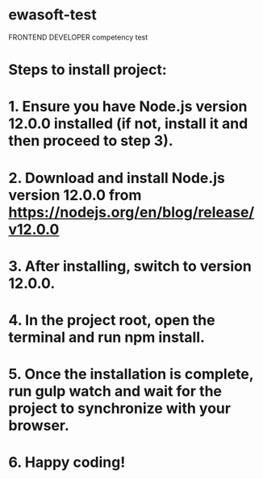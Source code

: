 # ewasoft-test
FRONTEND DEVELOPER competency test

# Steps to install project:
# 1. Ensure you have Node.js version 12.0.0 installed (if not, install it and then proceed to step 3).
# 2. Download and install Node.js version 12.0.0 from https://nodejs.org/en/blog/release/v12.0.0
# 3. After installing, switch to version 12.0.0.
# 4. In the project root, open the terminal and run npm install.
# 5. Once the installation is complete, run gulp watch and wait for the project to synchronize with your browser.
# 6. Happy coding!